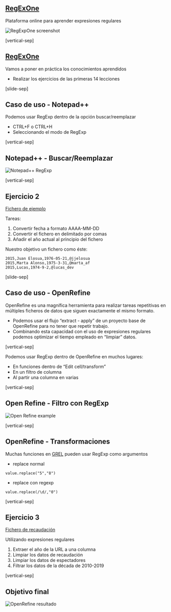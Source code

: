 ## <a target="_blank" href="http://regexone.com/lesson/0">RegExOne</a>

Plataforma online para aprender expresiones regulares

![RegExpOne screenshot][regexpone] <!-- .element: class="img_80" -->

[regexpone]: images/regexpone.jpg

[vertical-sep]

## <a target="_blank" href="http://regexone.com/lesson/0">RegExOne</a>

Vamos a poner en práctica los conocimientos aprendidos
* Realizar los ejercicios de las primeras 14 lecciones

[slide-sep]

## Caso de uso - Notepad++

Podemos usar RegExp dentro de la opción buscar/reemplazar
* CTRL+F o CTRL+H
* Seleccionando el modo de RegExp

[vertical-sep]

## Notepad++ - Buscar/Reemplazar

![Notepad++ RegExp][notepad] <!-- .element: class="img_80" -->

[notepad]: images/notepad++.jpg

[vertical-sep]

## Ejercicio 2

<a target="_blank" href="data/asistentes.txt">Fichero de ejemplo</a>

Tareas:
1. Convertir fecha a formato AAAA-MM-DD
2. Convertir el fichero en delimitado por comas
3. Añadir el año actual al principio del fichero

Nuestro objetivo un fichero como éste:

```
2015,Juan Elosua,1976-05-21,@jjelosua
2015,Marta Alonso,1975-3-31,@marta_af
2015,Lucas,1974-9-2,@lucas_dev
```

[slide-sep]

## Caso de uso - OpenRefine

OpenRefine es una magnífica herramienta para realizar tareas repetitivas en múltiples ficheros de datos que siguen exactamente el mismo formato.
* Podemos usar el flujo “extract - apply” de un proyecto base de OpenRefine para no tener que repetir trabajo.
* Combinando esta capacidad con el uso de expresiones regulares podemos optimizar el tiempo empleado en “limpiar” datos.

[vertical-sep]

Podemos usar RegExp dentro de OpenRefine en muchos lugares:
* En funciones dentro de “Edit cell/transform”
* En un filtro de columna
* Al partir una columna en varias

[vertical-sep]

## Open Refine - Filtro con RegExp

![Open Refine example][refine_exercise]

[refine_exercise]: images/refine_exercise.jpg

[vertical-sep]

## OpenRefine - Transformaciones

Muchas funciones en <a target="_blank" href="https://github.com/OpenRefine/OpenRefine/wiki/GREL-Functions">GREL</a> pueden usar RegExp como argumentos

* replace normal

```
value.replace("5","8")
```
* replace con regexp 

```
value.replace(/\d/,"0")
```

[vertical-sep]

## Ejercicio 3

<a target="_blank" href="data/recaudacion2012_2008.csv">Fichero de recaudación</a>

Utilizando expresiones regulares
1. Extraer el año de la URL a una columna
2. Limpiar los datos de recaudación
3. Limpiar los datos de espectadores
4. Filtrar los datos de la década de 2010-2019

[vertical-sep]

## Objetivo final

![OpenRefine resultado][refine_exercise_result] <!-- .element: class="img_80" -->

[refine_exercise_result]: images/refine_exercise_result.jpg


